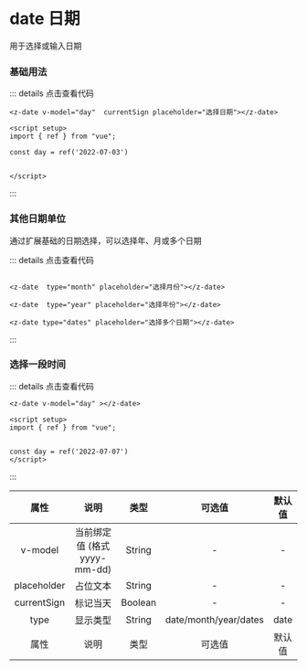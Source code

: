 # date 日期
用于选择或输入日期

### 基础用法


<z-date v-model="day"  currentSign placeholder="选择日期"></z-date>

<script setup>
import { ref } from "vue";

const day = ref('2022-07-03')



</script>

::: details 点击查看代码
```vue
<z-date v-model="day"  currentSign placeholder="选择日期"></z-date>

<script setup>
import { ref } from "vue";

const day = ref('2022-07-03')


</script>

```
:::

### 其他日期单位
通过扩展基础的日期选择，可以选择年、月或多个日期

<z-date  type="month" placeholder="选择月份"></z-date>

<z-date  type="year" placeholder="选择年份"></z-date>

<z-date type="dates" placeholder="选择多个日期"></z-date>

::: details 点击查看代码
```vue

<z-date  type="month" placeholder="选择月份"></z-date>

<z-date  type="year" placeholder="选择年份"></z-date>

<z-date type="dates" placeholder="选择多个日期"></z-date>

```
:::

### 选择一段时间



::: details 点击查看代码
```vue
<z-date v-model="day" ></z-date>

<script setup>
import { ref } from "vue";


const day = ref('2022-07-07')
</script>
```
:::


|    属性      |       说明      |     类型       |  可选值               |     默认值     |
|:------------:|:--------------:|:--------------:|:------------------:|:----------------:|
|    v-model      |       当前绑定值 (格式yyyy-mm-dd)     |     String       |   -       |     -     |
|    placeholder      |       占位文本      |     String       |  -               |     -     |
|    currentSign      |       标记当天      |      Boolean     |  -               |     -     |
|    type      |       显示类型      |     String       |  date/month/year/dates     |     date     |
|    属性      |       说明      |     类型       |  可选值               |     默认值     |